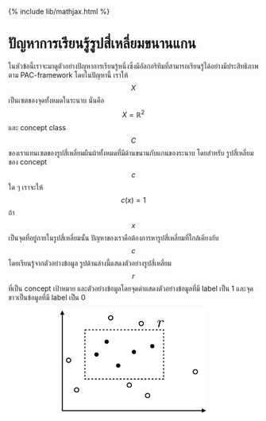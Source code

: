 {% include lib/mathjax.html %}
# ปัญหาการเรียนรู้รูปสี่เหลี่ยมขนานแกน

ในหัวข้อนี้เราจะมาดูตัวอย่างปัญหาการเรียนรู้หนึ่งซึ่งมีอัลกอริทึมที่สามารถเรียนรู้ได้อย่างมีประสิทธิภาพตาม PAC-framework โดยในปัญหานี้ เราให้ $$X$$ เป็นเซตของจุดทั้งหมดในระนาบ นั่นคือ $$X=\mathbb{R}^2$$ และ concept class $$C$$ ของเราแทนเซตของรูปสี่เหลี่ยมผืนผ้าทั้งหมดที่มีด้านขนานกับแกนของระนาบ โดยสำหรับ รูปสี่เหลี่ยมของ concept $$c$$ ใด ๆ เราจะให้ $$c(x)=1$$ ถ้า $$x$$ เป็นจุดที่อยู่ภายในรูปสี่เหลี่ยมนั้น ปัญหาของเราคือต้องการหารูปสี่เหลี่ยมที่ใกล้เคียงกับ $$c$$ โดยเรียนรู้จากตัวอย่างข้อมูล รูปด้านล่างนี้แสดงตัวอย่างรูปสี่เหลี่ยม $$r$$ ที่เป็น concept เป้าหมาย และตัวอย่างข้อมูลโดยจุดดำแสดงตัวอย่างข้อมูลที่มี label เป็น 1 และจุดขาวเป็นข้อมูลที่มี label เป็น 0

<p align="center">
<img width="300" src="https://raw.githubusercontent.com/vacharapat/Adversarial-Machine-Learning/master/images/rec1.png">
</p>
